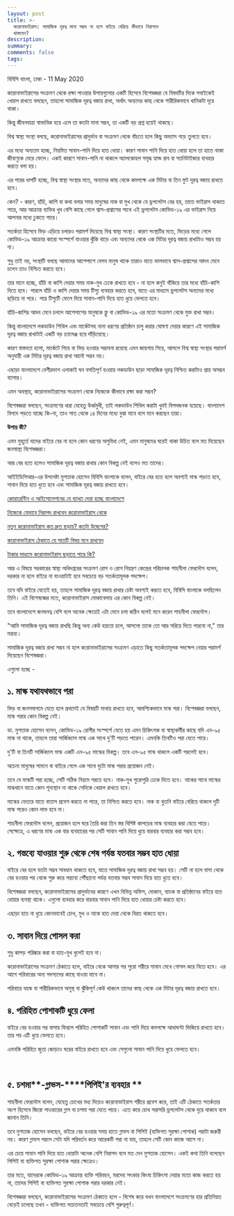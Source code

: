 ```yaml
---
layout: post
title: >-
  করোনাভাইরাস: সামাজিক দূরত্ব মানা সম্ভব না হলে বাইরে বেরিয়ে কীভাবে নিরাপদে
  থাকবেন?
description:
summary:
comments: false
tags:
---
```


বিবিসি বাংলা, ঢাকা - 11 May 2020

করোনাভাইরাসের সংক্রমণ থেকে রক্ষা পাওয়ার উপায়গুলোর একটি হিসেবে বিশেষজ্ঞরা যে বিষযটির দিকে সবাইকেই খেয়াল রাখতে বলছেন, তাহলো সামাজিক দূরত্ব বজায় রাখা, অর্থাৎ অন্যদের কাছ থেকে শারীরিকভাবে খানিকটা দূরে থাকা।

কিন্তু জীবনযাত্রা স্বাভাবিক হয়ে এলে তা কতটা মানা সম্ভব, তা একটি বড় প্রশ্ন হয়েই থাকছে।

বিশ্ব স্বাস্থ্য সংস্থা বলছে, করোনাভাইরাসের প্রাদুর্ভাব বা সংক্রমণ থেকে বাঁচতে হলে কিছু অভ্যাস গড়ে তুলতে হবে।

এর মধ্যে অন্যতম হচ্ছে, নিয়মিত সাবান-পানি দিয়ে হাত ধোয়া। কারণ সাবান পানি দিয়ে হাত ধোয়া হলে তা হাতে থাকা জীবাণুকে মেরে ফেলে। একই কারণে সাবান-পানি না থাকলে অ্যালকোহল সমৃদ্ধ হ্যান্ড রাব বা স্যানিটাইজার ব্যবহার করতে বলা হয়।

এর পরের ধাপটি হচ্ছে, বিশ্ব স্বাস্থ্য সংস্থার মতে, অন্যদের কাছ থেকে কমপক্ষে এক মিটার বা তিন ফুট দূরত্ব বজায় রাখতে হবে।

কেন? - কারণ, হাঁচি, কাশি বা কথা বলার সময় মানুষের নাক বা মুখ থেকে যে ড্রপলেটস বের হয়, তাতে ভাইরাস থাকতে পারে, আর আক্রান্ত ব্যক্তির খুব বেশি কাছে গেলে শ্বাস-প্রশ্বাসের সাথে এই ড্রপলেটস কোভিড-১৯ এর ভাইরাস নিয়ে আপনার মধ্যে ঢুকতে পারে।

সতর্কতা হিসেবে ভিড় এড়িয়ে চলারও পরামর্শ দিয়েছে বিশ্ব স্বাস্থ্য সংস্থা। কারণ সংস্থাটির মতে, ভিড়ের মধ্যে গেলে কোভিড-১৯ আক্রান্ত কারো সংস্পর্শে যাওয়ার ঝুঁকি বাড়ে এবং অন্যদের থেকে এক মিটার দূরত্ব বজায় রাখাটাও সম্ভব হয় না।

শুধু তাই নয়, সংস্থাটি বলছে আমাদের আশেপাশে যেসব মানুষ থাকে তারাও যাতে ভালভাবে শ্বাস-প্রশ্বাসের আদব মেনে চলেন তাও নিশ্চিত করতে হবে।

তার মানে হচ্ছে, হাঁচি বা কাশি দেয়ার সময় নাক-মুখ ঢেকে রাখতে হবে - না হলে কনুই বাঁকিয়ে তার মধ্যে হাঁচি-কাশি দিতে হবে। পারলে হাঁচি ও কাশি দেয়ার সময় টিস্যু ব্যবহার করতে হবে, যাতে এর মাধ্যমে ড্রপলেটস অন্যদের মধ্যে ছড়িয়ে না পরে। পরে টিস্যুটি ফেলে দিয়ে সাবান-পানি দিয়ে হাত ধুয়ে ফেলতে হবে।

হাঁচি-কাশির আদব মেনে চললে আশেপাশের মানুষকে ফ্লু বা কোভিড-১৯ এর মতো সংক্রমণ থেকে মুক্ত রাখা সম্ভব।

কিন্তু বাংলাদেশে লকডাউন শিথিল এবং মার্কেটসহ নানা ধরণের প্রতিষ্ঠান চালু করার ঘোষণা দেয়ার কারণে এই সামাজিক দূরত্ব বজায় রাখাটাই একটি বড় চ্যালেঞ্জ হয়ে দাঁড়িয়েছে।

কারণ বাস্তবতা হলো, মার্কেটে গিয়ে বা ভিড় হওয়ার সম্ভাবনা রয়েছে এমন জায়গায় গিয়ে, আসলে বিশ্ব স্বাস্থ্য সংস্থার পরামর্শ অনুযায়ী এক মিটার দূরত্ব বজায় রাখা আদৌ সম্ভব নয়।

এছাড়া বাংলাদেশে বেশীরভাগ এলাকাই ঘন বসতিপূর্ণ হওয়ায় লকডাউন ছাড়া সামাজিক দূরত্ব নিশ্চিত করাটাও প্রায় অসম্ভব ব্যাপার।

এমন অবস্থায়, করোনাভাইরাসের সংক্রমণ থেকে নিজেকে কীভাবে রক্ষা করা সম্ভব?

বিশেষজ্ঞরা বলছেন, সংক্রমণের ধারা যেহেতু উর্ধ্বমুখী, তাই লকডাউন শিথিল করাটা খুবই বিপদজনক হয়েছে। বাংলাদেশ বিপদে পড়তে যাচ্ছে কি-না, তাও সাত থেকে ১৪ দিনের মধ্যে বুঝা যাবে বলে মনে করছেন তারা।

**উপায় কী?**

এমন মুহূর্তে যাদের বাইরে বের না হলে কোন ধরণের অসুবিধা নেই, এমন মানুষদের ঘরেই থাকা উচিত বলে মত দিয়েছেন জনস্বাস্থ্য বিশেষজ্ঞরা।

আর বের হতে হলেও সামাজিক দূরত্ব বজায় রাখার কোন বিকল্প নেই বলেও মত তাদের।

আইইডিসিআর-এর উপদেষ্টা মুশতাক হোসেন বিবিসি বাংলাকে বলেন, বাইরে বের হতে হলে অবশ্যই মাস্ক পড়তে হবে, সাবান দিয়ে হাত ধুতে হবে এবং সামাজিক দূরত্ব বজায় রাখতে হবে।

[কোয়ারেন্টিন ও আইসোলেশনের যে ব্যাখ্যা দেয়া হচ্ছে বাংলাদেশে](https://www.bbc.com/bengali/news-51829650)

[নিজেকে যেভাবে নিরাপদ রাখবেন করোনাভাইরাস থেকে](https://www.bbc.com/bengali/news-51799168)

[নতুন করোনাভাইরাস কত দ্রুত ছড়ায়? কতটা উদ্বেগের?](https://www.bbc.com/bengali/news-51185936)

[করোনাভাইরাস ঠেকাতে যে সাতটি বিষয় মনে রাখবেন](https://www.bbc.com/bengali/news-51747824)

[টাকার মাধ্যমে করোনাভাইরাস ছড়াতে পারে কি?](https://www.bbc.com/bengali/news-51732025)

আর এ বিষয়ে সরকারের স্বাস্থ্য অধিদপ্তরের সংক্রমণ রোগ ও রোগ নিয়ন্ত্রণ কেন্দ্রের পরিচালক শাহনীলা ফেরদৌস বলেন, দরকার না হলে বাইরে না যাওয়াটাই হবে সবচেয়ে বড় সতর্কতামূলক পদক্ষেপ।

তবে যদি বাইরে যেতেই হয়, তাহলে সামাজিক দূরত্ব বজায় রাখার চেষ্টা অবশ্যই করতে হবে, বিবিসি বাংলাকে বলছিলেন তিনি। এই বিশেষজ্ঞের মতে, করোনাভাইরাস মোকাবেলায় এর কোন বিকল্প নেই।

তবে বাংলাদেশে জনঘনত্ব বেশি বলে অনেক ক্ষেত্রেই এটা মেনে চলা কঠিন বলেই মনে করেন শাহনীলা ফেরদৌস।

"আমি সামাজিক দূরত্ব বজায় রাখছি কিন্তু অন্য কেউ হয়তো চলে, আসলো তাকে তো আর সরিয়ে দিতে পারবো না," তার মন্তব্য।

সামাজিক দূরত্ব বজায় রাখা সম্ভব না হলে করোনাভাইরাসের সংক্রমণ এড়াতে কিছু সতর্কতামূলক পদক্ষেপ নেয়ার পরামর্শ দিয়েছেন বিশেষজ্ঞরা।

এগুলো হচ্ছে -

## ১. মাস্ক যথাযথভাবে পরা

ভিড় বা জনসমাগমে যেতে হলে প্রথমেই যে বিষয়টি মাথায় রাখতে হবে, আবশ্যিকভাবে মাস্ক পরা। বিশেষজ্ঞরা বলছেন, মাস্ক পরার কোন বিকল্প নেই।

ডা. মুশতাক হোসেন বলেন, কোভিড-১৯ রোগীর সংস্পর্শে যেতে হয় এমন চিকিৎসক বা স্বাস্থ্যকর্মীর কাছে যদি এন-৯৫ মাস্ক না থাকে, তাহলে তারা সার্জিক্যাল মাস্ক এক সাথে দু'টি পড়তে পারেন। এমনকি তিনটিও পরা যেতে পারে।

দু'টি বা তিনটি সার্জিক্যাল মাস্ক একটি এন-৯৫ মাস্কের বিকল্প। তবে এন-৯৫ মাস্ক থাকলে একটি পরলেই হবে।

অচেনা মানুষের সামনে বা বাইরে গেলে এক সাথে দুটো মাস্ক পরার প্রয়োজন নেই।

তবে যে মাস্কটি পরা হচ্ছে, সেটি সঠিক নিয়মে পরতে হবে। নাক-মুখ পুরোপুরি ঢেকে দিতে হবে। নাকের সাথে মাস্কের মাঝখানে যাতে কোন শূন্যস্থান না থাকে সেদিকে খেয়াল রাখতে হবে।

মাস্কের ভেতরে যাতে বাতাস প্রবেশ করতে না পারে, তা নিশ্চিত করতে হবে। নাক বা থুতনি বাইরে বেরিয়ে থাকলে দুটি মাস্ক পরেও কোন লাভ হবে না।

শাহনীলা ফেরদৌস বলেন, প্রয়োজন হলে ঘরে তৈরি করা তিন স্তর বিশিষ্ট কাপড়ের মাস্ক ব্যবহার করা যেতে পারে। সেক্ষেত্রে, এ ধরণের মাস্ক এক বার ব্যবহারের পর সেটি সাবান পানি দিয়ে ধুয়ে বারবার ব্যবহার করা সম্ভব হবে।

## ২. গন্তব্যে যাওয়ার শুরু থেকে শেষ পর্যন্ত যতবার সম্ভব হাত ধোয়া

বাইরে বের হলে যতটা সম্ভব সাবধান থাকতে হবে, যাতে সামাজিক দূরত্ব বজায় রাখা সম্ভব হয়। সেটি না হলে বাসা থেকে বের হওয়ার পর থেকে শুরু করে গন্তব্যে পৌঁছানো পর্যন্ত যতবার সম্ভব সাবান দিয়ে হাত ধুতে হবে।

বিশেষজ্ঞরা বলছেন, করোনাভাইরাসের প্রাদুর্ভাবের কারণে এখন বিভিন্ন অফিস, দোকান, ব্যাংক বা প্রতিষ্ঠানের বাইরে হাত ধোয়ার ব্যবস্থা থাকে। এগুলো ব্যবহার করে বারবার সাবান পানি দিয়ে হাত ধোয়ার চেষ্টা করতে হবে।

এছাড়া হাত না ধুয়ে কোনভাবেই চোখ, মুখ ও নাকে হাত দেয়া থেকে বিরত থাকতে হবে।

## ৩. সাবান দিয়ে গোসল করা

শুধু কাপড় পরিষ্কার করা বা হাত-মুখ ধুলেই হবে না।

করোনাভাইরাসের সংক্রমণ ঠেকাতে হলে, বাইরে থেকে আসার পর পুরো শরীরে সাবান মেখে গোসল করে নিতে হবে। এর আগে পরিবারের অন্য সদস্যদের কাছে যাওয়া যাবে না।

পরিবারে বয়স্ক বা শারীরিকভাবে অসুস্থ বা ঝুঁকিপূর্ণ কেউ থাকলে তাদের কাছ থেকে এক মিটার দূরত্ব বজায় রাখতে হবে।

## ৪. পরিহিত পোশাকটি ধুয়ে ফেলা

বাইরে বের হওয়ার পর বাসায় ফিরলে পরিহিত পোশাকটি সাবান এবং পানি দিয়ে কমপক্ষে আধাঘণ্টা ভিজিয়ে রাখতে হবে। তার পর এটি ধুয়ে ফেলতে হবে।

এমনকি পরিহিত জুতা জোড়াও ঘরের বাইরে রাখতে হবে এবং সেগুলো সাবান পানি দিয়ে ধুয়ে ফেলতে হবে।

&nbsp;

## **৫. চশমা****\-****গ্লাভস****\-****পিপিই'র ব্যবহার **

শাহনীলা ফেরদৌস বলেন, যেহেতু চোখের মধ্য দিয়েও করোনাভাইরাস শরীরে প্রবেশ করে, তাই এটি ঠেকাতে সতর্কতার অংশ হিসেবে জিরো পাওয়ারের গ্লাস বা চশমা পরা যেতে পারে। এতে করে চোখ সরাসরি ড্রপলেটস থেকে দূরে থাকবে বলে জানান তিনি।

তবে মুশতাক হোসেন বলছেন, বাইরে বের হওয়ার সময় হাতে গ্লাভস বা পিপিই (ব্যক্তিগত সুরক্ষা পোশাক) পরাটা জরুরী নয়। কারণ গ্লাভস পরলে সেটা যদি পরিবর্তন করে আরেকটি পরা না যায়, তাহলে সেটি কোন কাজে আসে না।

এর চেয়ে সাবান পানি দিয়ে হাত ধোয়াটা অনেক বেশি নিরাপদ বলে মত দেন মুশতাক হোসেন। একই কথা তিনি বলেছেন পিপিই বা ব্যক্তিগত সুরক্ষা পোশাক পরার ক্ষেত্রেও।

তার মতে, যাদেরকে কোভিড-১৯ আক্রান্ত ব্যক্তি পরিবহন, মরদেহ সৎকার কিংবা চিকিৎসা দেয়ার মতো কাজ করতে হয় না, তাদের পিপিই বা ব্যক্তিগত সুরক্ষা পোশাক পরার দরকার নেই।

বিশেষজ্ঞরা বলছেন, করোনাভাইরাসের সংক্রমণ ঠেকাতে হলে - বিশেষ করে যখন বাংলাদেশে সংক্রমণের হার প্রতিনিয়ত বেড়েই চলেছে তখন - ব্যক্তিগত সচেতনতাই সবচেয়ে বেশি গুরুত্বপূর্ণ।